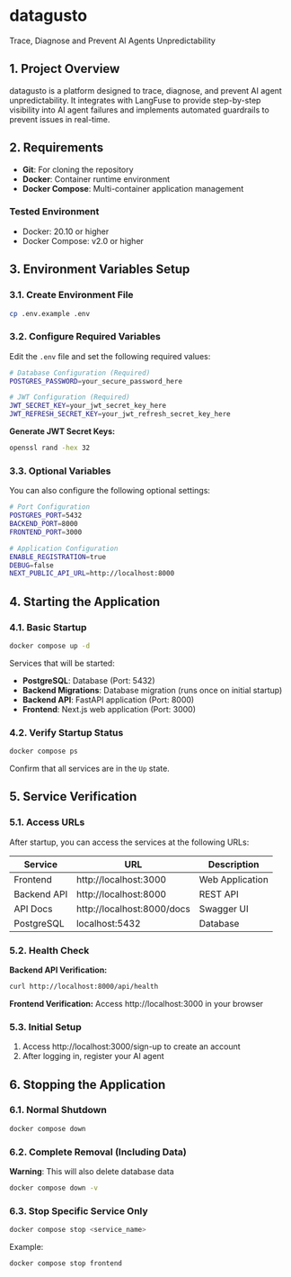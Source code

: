 # datagusto

Trace, Diagnose and Prevent AI Agents Unpredictability

## 1. Project Overview

datagusto is a platform designed to trace, diagnose, and prevent AI agent unpredictability. It integrates with LangFuse to provide step-by-step visibility into AI agent failures and implements automated guardrails to prevent issues in real-time.

## 2. Requirements

- **Git**: For cloning the repository
- **Docker**: Container runtime environment
- **Docker Compose**: Multi-container application management

### Tested Environment
- Docker: 20.10 or higher
- Docker Compose: v2.0 or higher

## 3. Environment Variables Setup

### 3.1. Create Environment File

```bash
cp .env.example .env
```

### 3.2. Configure Required Variables

Edit the `.env` file and set the following required values:

```bash
# Database Configuration (Required)
POSTGRES_PASSWORD=your_secure_password_here

# JWT Configuration (Required)
JWT_SECRET_KEY=your_jwt_secret_key_here
JWT_REFRESH_SECRET_KEY=your_jwt_refresh_secret_key_here
```

**Generate JWT Secret Keys:**
```bash
openssl rand -hex 32
```

### 3.3. Optional Variables

You can also configure the following optional settings:

```bash
# Port Configuration
POSTGRES_PORT=5432
BACKEND_PORT=8000
FRONTEND_PORT=3000

# Application Configuration
ENABLE_REGISTRATION=true
DEBUG=false
NEXT_PUBLIC_API_URL=http://localhost:8000
```

## 4. Starting the Application

### 4.1. Basic Startup

```bash
docker compose up -d
```

Services that will be started:
- **PostgreSQL**: Database (Port: 5432)
- **Backend Migrations**: Database migration (runs once on initial startup)
- **Backend API**: FastAPI application (Port: 8000)
- **Frontend**: Next.js web application (Port: 3000)

### 4.2. Verify Startup Status

```bash
docker compose ps
```

Confirm that all services are in the `Up` state.

## 5. Service Verification

### 5.1. Access URLs

After startup, you can access the services at the following URLs:

| Service | URL | Description |
|---------|-----|-------------|
| Frontend | http://localhost:3000 | Web Application |
| Backend API | http://localhost:8000 | REST API |
| API Docs | http://localhost:8000/docs | Swagger UI |
| PostgreSQL | localhost:5432 | Database |

### 5.2. Health Check

**Backend API Verification:**
```bash
curl http://localhost:8000/api/health
```

**Frontend Verification:**
Access http://localhost:3000 in your browser

### 5.3. Initial Setup

1. Access http://localhost:3000/sign-up to create an account
2. After logging in, register your AI agent

## 6. Stopping the Application

### 6.1. Normal Shutdown

```bash
docker compose down
```

### 6.2. Complete Removal (Including Data)

**Warning**: This will also delete database data

```bash
docker compose down -v
```

### 6.3. Stop Specific Service Only

```bash
docker compose stop <service_name>
```

Example:
```bash
docker compose stop frontend
```
